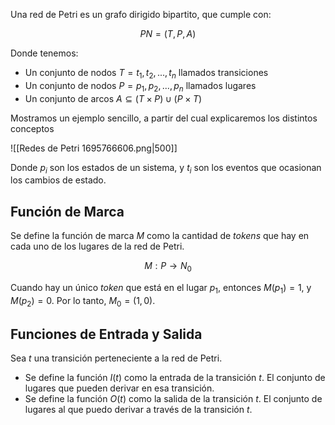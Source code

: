 Una red de Petri es un grafo dirigido bipartito, que cumple con:

$$
PN = (T,P,A)
$$

Donde tenemos:

- Un conjunto de nodos $T = t_1, t_2,..., t_n$ llamados transiciones
- Un conjunto de nodos $P = p_1, p_2,..., p_n$ llamados lugares
- Un conjunto de arcos $A \subseteq (T\times P)\cup(P\times T)$

Mostramos un ejemplo sencillo, a partir del cual explicaremos los distintos conceptos

![[Redes de Petri 1695766606.png|500]]

Donde $p_i$ son los estados de un sistema, y $t_i$ son los eventos que ocasionan los cambios de estado.

## Función de Marca

Se define la función de marca $M$ como la cantidad de *tokens* que hay en cada uno de los lugares de la red de Petri.

$$
M : P \to N_0
$$

Cuando hay un único *token* que está en el lugar $p_1$, entonces $M(p_1) = 1$, y $M(p_2) = 0$. Por lo tanto, $M_0 = (1,0)$.

## Funciones de Entrada y Salida

Sea $t$ una transición perteneciente a la red de Petri.

- Se define la función $I(t)$ como la entrada de la transición $t$. El conjunto de lugares que pueden derivar en esa transición.
- Se define la función $O(t)$ como la salida de la transición $t$. El conjunto de lugares al que puedo derivar a través de la transición $t$.
